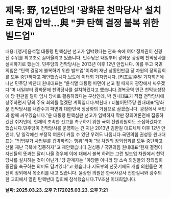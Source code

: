 # **제목: 野, 12년만의 '광화문 천막당사' 설치로 헌재 압박…與 "尹 탄핵 결정 불복 위한 빌드업"**

  내용: [앵커]윤석열 대통령 탄핵심판 선고가 임박했다는 관측 속에 여야 정치권이 신경전 수위를 최고조로 끌어올리고 있습니다. 민주당은 내일부터 광화문 광장에 천막당사를 설치하기로 했는데, 민주당의 천막당사는 2013년 이후 12년 만입니다. 이를 두고 국민의힘은 “탄핵 결정에 불복하기 위한 빌드업"이라며 재난 상황인만큼 당 차원의 장외집회를 모두 중단하자고 제안했습니다.보도에 이태희 기자입니다. [리포트]주말 기자회견에 나선 민주당 박찬대 원내대표는 “윤석열 대통령 파면이 선고 될 때까지 광장에서 싸우겠다”며 내일부터 광화문에 천막당사를 설치하겠다고 했습니다.경복궁역 인근 천막농성장에 당 현판을 달아 임시 당사로 활용하겠다는 구상인데, 박 원내대표가 직접 천막당사에 상주하면서 당의 주요 회의를 열겠단 계획입니다.박찬대 / 더불어민주당 원내대표“광화문 천막당사를 내란수괴 파면과 대한민국 정상화의 거점으로 삼겠습니다. 광장에서 국민과 함께 싸우겠습니다.”윤 대통령 탄핵심판 선고가 임박하자 막판 장외여론전에 집중하겠단 취지인데, 헌재의 조속한 선고를 촉구하기 위한 국회 전원위원회도 소집하겠다고 했습니다.민주당이 천막당사를 운영하는 건 지난 2013년 김한길 대표체제 이후 12년 만인데, 당 일각에선 부정적 여론이 커질 수 있단 우려도 나옵니다.국민의힘 권성동 원내대표는 "입법부가 사법부를 겁박하려는 행위"라며 "당 차원의 장외집회를 모두 중단하고 산불 재난 극복에 집중하자"고 제안했습니다.권성동 / 국민의힘 원내대표“헌재 결정이 자신들의 뜻과는 달리 나올 경우에 이에 대해서 불복 하려는 그런 빌드업 차원에서 천막당사를 설치하는 것이 아닌가.”당 관계자는 "야당뿐 아니라 당 소속 의원들의 장외집회 중단을 촉구하는 의미도 담겨있다"고 했습니다.지도부의 선긋기에도 개별 의원들은 여전히 장외에서 목소리를 내고 있습니다. 윤상현 의원은 한국사강사 전한길씨와 광주의 한 교회에서 열린 탄핵반대 집회에 참석했습니다.TV조선 이태희입니다.

  **날짜: 2025.03.23. 오후 7:172025.03.23. 오후 7:21**